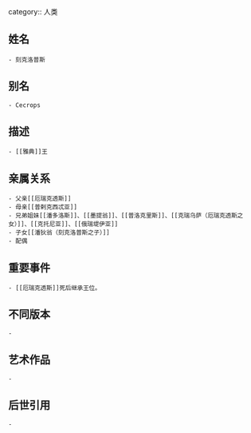 category:: 人类
## 姓名
	- 刻克洛普斯
## 别名
	- Cecrops
## 描述
	- [[雅典]]王
## 亲属关系
	- 父亲[[厄瑞克透斯]]
	- 母亲[[普剌克西忒亚]]
	- 兄弟姐妹[[潘多洛斯]]、[[墨提翁]]、[[普洛克里斯]]、[[克瑞乌萨（厄瑞克透斯之女）]]、[[克托尼亚]]、[[俄瑞堤伊亚]]
	- 子女[[潘狄翁（刻克洛普斯之子）]]
	- 配偶
## 重要事件
	- [[厄瑞克透斯]]死后继承王位。
## 不同版本
	-
## 艺术作品
	-
## 后世引用
	-
